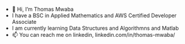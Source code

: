 - 👋 Hi, I’m Thomas Mwaba
- I have a BSC in Applied Mathematics and AWS Certified Developer Associate
- I am currently learning Data Structures and Algorithmns and Matlab
- 📫 You can reach me on linkedin, linkedin.com/in/thomas-mwaba/

<!---
ThomasMwaba/ThomasMwaba is a ✨ special ✨ repository because its `README.md` (this file) appears on your GitHub profile.
You can click the Preview link to take a look at your changes.
--->
